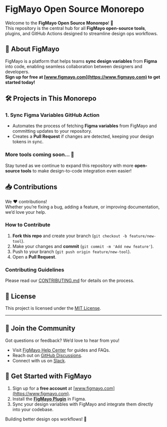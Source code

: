 # FigMayo Open Source Monorepo

Welcome to the **FigMayo Open Source Monorepo**! 🎨  
This repository is the central hub for all **FigMayo open-source tools**, plugins, and GitHub Actions designed to streamline design ops workflows.

## 🚀 About FigMayo

FigMayo is a platform that helps teams **sync design variables** from **Figma** into code, enabling seamless collaboration between designers and developers.  
**Sign up for free at [www.figmayo.com](https://www.figmayo.com) to get started today!**

## 🛠 Projects in This Monorepo

### 1. **Sync Figma Variables GitHub Action**

- Automates the process of fetching **Figma variables** from FigMayo and committing updates to your repository.
- Creates a **Pull Request** if changes are detected, keeping your design tokens in sync.

### More tools coming soon... 🚧

Stay tuned as we continue to expand this repository with more **open-source tools** to make design-to-code integration even easier!

## 📥 Contributions

We ❤️ contributions!  
Whether you’re fixing a bug, adding a feature, or improving documentation, we’d love your help.

### **How to Contribute**

1. **Fork this repo** and create your branch (`git checkout -b feature/new-tool`).
2. Make your changes and **commit** (`git commit -m 'Add new feature'`).
3. Push to your branch (`git push origin feature/new-tool`).
4. Open a **Pull Request**.

### **Contributing Guidelines**

Please read our [CONTRIBUTING.md](CONTRIBUTING.md) for details on the process.

## 📄 License

This project is licensed under the [MIT License](LICENSE).

---

## 💬 Join the Community

Got questions or feedback? We’d love to hear from you!

- Visit [FigMayo Help Center](https://help.figmayo.com) for guides and FAQs.
- Reach out on [GitHub Discussions](https://github.com/figmayo/discussions).
- Connect with us on [Slack](https://github.com/figmayo/discussions).

## 🔗 Get Started with FigMayo

1. Sign up for a **free account** at [www.figmayo.com](https://www.figmayo.com).
2. Install the [**FigMayo Plugin**](https://www.figma.com/community/plugin/1426513201495859669) in Figma.
3. Sync your design variables with FigMayo and integrate them directly into your codebase.

Building better design ops workflows! 🚀
